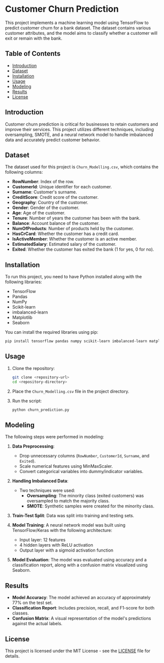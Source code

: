 # Customer Churn Prediction

This project implements a machine learning model using TensorFlow to predict customer churn for a bank dataset. The dataset contains various customer attributes, and the model aims to classify whether a customer will exit or remain with the bank.

## Table of Contents

- [Introduction](#introduction)
- [Dataset](#dataset)
- [Installation](#installation)
- [Usage](#usage)
- [Modeling](#modeling)
- [Results](#results)
- [License](#license)

## Introduction

Customer churn prediction is critical for businesses to retain customers and improve their services. This project utilizes different techniques, including oversampling, SMOTE, and a neural network model to handle imbalanced data and accurately predict customer behavior.

## Dataset

The dataset used for this project is `Churn_Modelling.csv`, which contains the following columns:

- **RowNumber**: Index of the row.
- **CustomerId**: Unique identifier for each customer.
- **Surname**: Customer's surname.
- **CreditScore**: Credit score of the customer.
- **Geography**: Country of the customer.
- **Gender**: Gender of the customer.
- **Age**: Age of the customer.
- **Tenure**: Number of years the customer has been with the bank.
- **Balance**: Account balance of the customer.
- **NumOfProducts**: Number of products held by the customer.
- **HasCrCard**: Whether the customer has a credit card.
- **IsActiveMember**: Whether the customer is an active member.
- **EstimatedSalary**: Estimated salary of the customer.
- **Exited**: Whether the customer has exited the bank (1 for yes, 0 for no).

## Installation

To run this project, you need to have Python installed along with the following libraries:

- TensorFlow
- Pandas
- NumPy
- Scikit-learn
- imbalanced-learn
- Matplotlib
- Seaborn

You can install the required libraries using pip:

```bash
pip install tensorflow pandas numpy scikit-learn imbalanced-learn matplotlib seaborn
```

## Usage

1. Clone the repository:

   ```bash
   git clone <repository-url>
   cd <repository-directory>
   ```

2. Place the `Churn_Modelling.csv` file in the project directory.

3. Run the script:

   ```bash
   python churn_prediction.py
   ```

## Modeling

The following steps were performed in modeling:

1. **Data Preprocessing**:
   - Drop unnecessary columns (`RowNumber`, `CustomerId`, `Surname`, and `Exited`).
   - Scale numerical features using MinMaxScaler.
   - Convert categorical variables into dummy/indicator variables.

2. **Handling Imbalanced Data**:
   - Two techniques were used:
     - **Oversampling**: The minority class (exited customers) was oversampled to match the majority class.
     - **SMOTE**: Synthetic samples were created for the minority class.

3. **Train-Test Split**: Data was split into training and testing sets.

4. **Model Training**: A neural network model was built using TensorFlow/Keras with the following architecture:
   - Input layer: 12 features
   - 4 hidden layers with ReLU activation
   - Output layer with a sigmoid activation function

5. **Model Evaluation**: The model was evaluated using accuracy and a classification report, along with a confusion matrix visualized using Seaborn.

## Results

- **Model Accuracy**: The model achieved an accuracy of approximately 77% on the test set.
- **Classification Report**: Includes precision, recall, and F1-score for both classes.
- **Confusion Matrix**: A visual representation of the model's predictions against the actual labels.

## License

This project is licensed under the MIT License - see the [LICENSE](LICENSE) file for details.
```
